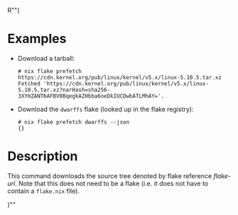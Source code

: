 R""(

# Examples

* Download a tarball:

  ```console
  # nix flake prefetch https://cdn.kernel.org/pub/linux/kernel/v5.x/linux-5.10.5.tar.xz
  Fetched 'https://cdn.kernel.org/pub/linux/kernel/v5.x/linux-5.10.5.tar.xz?narHash=sha256-3XYHZANT6AFBV0BqegkAZHbba6oeDkIUCDwbATLMhAY='.
  ```

* Download the `dwarffs` flake (looked up in the flake registry):

  ```console
  # nix flake prefetch dwarffs --json
  {}
  ```

# Description

This command downloads the source tree denoted by flake reference
*flake-url*. Note that this does not need to be a flake (i.e. it does
not have to contain a `flake.nix` file).

)""
